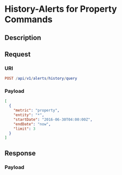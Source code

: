 # History-Alerts for Property Commands

## Description

## Request

### URI

```elm
POST /api/v1/alerts/history/query
```

### Payload

```json
[
  {
    "metric": "property",
    "entity": "*",
    "startDate": "2016-06-30T04:00:00Z",
    "endDate": "now",
    "limit": 3
  }
]
```

## Response

### Payload